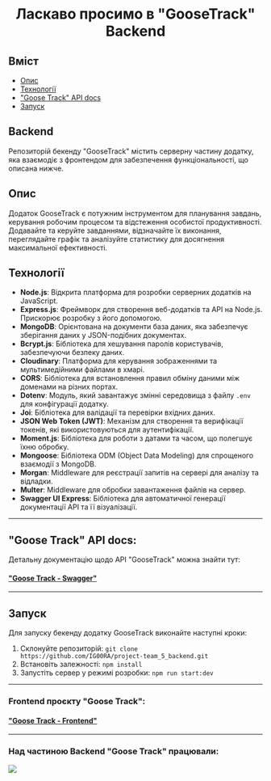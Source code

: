 # <div align=center>Ласкаво просимо в "GooseTrack" Backend </div>

## Вміст

- [Опис](#опис)
- [Технології](#технології)
- ["Goose Track" API docs](#goose-track-api-docs)
- [Запуск](#запуск)

## Backend

Репозиторій бекенду "GooseTrack" містить серверну частину додатку, яка взаємодіє з фронтендом для забезпечення функціональності, що описана нижче.

## Опис

Додаток GooseTrack є потужним інструментом для планування завдань, керування
робочим процесом та відстеження особистої продуктивності. Додавайте та керуйте
завданнями, відзначайте їх виконання, переглядайте графік та аналізуйте
статистику для досягнення максимальної ефективності.

## Технології

- **Node.js**: Відкрита платформа для розробки серверних додатків на JavaScript.
- **Express.js**: Фреймворк для створення веб-додатків та API на Node.js. Прискорює розробку з його допомогою.
- **MongoDB**: Орієнтована на документи база даних, яка забезпечує зберігання даних у JSON-подібних документах.
- **Bcrypt.js**: Бібліотека для хешування паролів користувачів, забезпечуючи безпеку даних.
- **Cloudinary**: Платформа для керування зображеннями та мультимедійними файлами в хмарі.
- **CORS**: Бібліотека для встановлення правил обміну даними між доменами на різних портах.
- **Dotenv**: Модуль, який завантажує змінні середовища з файлу `.env` для конфігурації додатку.
- **Joi**: Бібліотека для валідації та перевірки вхідних даних.
- **JSON Web Token (JWT)**: Механізм для створення та верифікації токенів, які використовуються для аутентифікації.
- **Moment.js**: Бібліотека для роботи з датами та часом, що полегшує їхню обробку.
- **Mongoose**: Бібліотека ODM (Object Data Modeling) для спрощеного взаємодії з MongoDB.
- **Morgan**: Middleware для реєстрації запитів на сервері для аналізу та відладки.
- **Multer**: Middleware для обробки завантаження файлів на сервер.
- **Swagger UI Express**: Бібліотека для автоматичної генерації документації API та її візуалізації.

---

## "Goose Track" API docs:

Детальну документацію щодо API "GooseTrack" можна знайти тут:

#### ["Goose Track - Swagger" ](https://project-team-5-backend.onrender.com/api-docs/)

---

## Запуск

Для запуску бекенду додатку GooseTrack виконайте наступні кроки:

1. Склонуйте репозиторій: `git clone https://github.com/IG00RA/project-team_5_backend.git`
2. Встановіть залежності: `npm install`
3. Запустіть сервер у режимі розробки: `npm run start:dev`

---

### Frontend проєкту "Goose Track":

#### ["Goose Track - Frontend" ](https://github.com/IG00RA/project-team_5_frontend)

---

### Над частиною Backend "Goose Track" працювали:

<a href="https://github.com/IG00RA/project-team_5_backend/graphs/contributors">
  <img src="https://contrib.rocks/image?repo=IG00RA/project-team_5_backend" />
</a>
